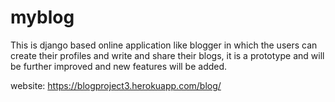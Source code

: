 # myblog

This is django based online application like blogger in which the users can create their profiles and write and share their blogs, it is a prototype and will be further improved and new features will be added. 


website: https://blogproject3.herokuapp.com/blog/
